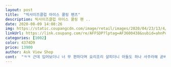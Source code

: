 ```yaml
---
layout: post 
title:  "빅사이즈클럽 아이스 쿨링 팬츠" 
description: 빅사이즈클럽 아이스 쿨링 팬 ..
date: 2020-08-09 14:08:26 
img: https://static.coupangcdn.com/image/retail/images/2020/04/23/13/4/dca26295-0677-40ae-a745-796832354fb7.jpg 
linkUrl: https://link.coupang.com/re/AFFSDP?lptag=AF3600438&subid=ahnPublicAsk&pageKey=1503488130&itemId=2581360202&vendorItemId=70573601039&traceid=V0-113-fb282177f986905d 
categories: [1002] 
color: 4374D9 
price: 13900 
author: Ask View Shop 
cont:  "ㅋㅋ 근데 입어보더니 너 무 편하다며 요리조리 살피더니 아들도 하나 사주라해 곧바로 주문 넣었답니다 큰사이즈(허리43 쉿 이건 비밀!!)에 일자 바지라 통이 너무 넓으면 어쩌나 걱정했는데 괜한 걱정이었어요<br/>길이도 적당하고 좋네요<br/>다른 색상이 있으면 더 사고 싶습니다<br/>뚱뚱해 보이지도 않고 길이도 딱 좋아요<br/>바느질이 전체적으로 좀 우는게 흠이라면 흠이에요<br/>바지 보자마자 남편의 첫마디 이거 여자꺼잖아<br/>배나온 아저씨 입기에 좋은 바지에요<br/>배송이 꼬여서 잠시 당황했었는데<br/>비슷한 바지 9부짜리도 샀는데 길이가 어정쩡해서<br/>빨아 널어 놨더니 퇴근후 이 바지 찾아 입네요 ㅋㅋ<br/>아들바지 주문한거 내일 도착예정인데 아들도 맘에 들어할라나 모르겠네요 가격도 저렴하고 강추합니당 ㅎㅎ☆☆☆☆☆<br/>아주 얇지도 않고 그렇다고 두껍지도 않아요<br/>여름엔 반바지만 입던 남편 이젠 이 바지만 찾네요 ㅎㅎ<br/>여름용 큰바지 찾다가 발견해서 구입했어요<br/>우선 바지면도 얋고 너무 시원해서 좋내요 그런데 단점은 바지 밑단 박음질이 너무 허슬하고 약해서 잘 터지내요 세탇기 돌리고 널다보니 터져서 바느질 했내요 박음질만 잘되어 있으면 좋았을텐데요<br/>원단이 후들거리는거라서 그런지<br/>이번 여름 시원하게 보낼 수 있을거 같아요<br/>잘 받았습니다 (12900)<br/>제대로 해결되서 다행이었습니다<br/>좀 긴것으로 다시 구입했어요<br/>차콜이나 네이비 등등<br/>" 
---
```

